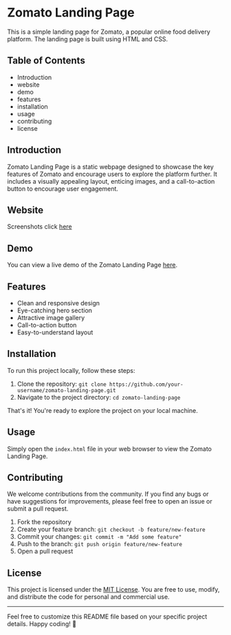  # Zomato Landing Page

This is a simple landing page for Zomato, a popular online food delivery platform. The landing page is built using HTML and CSS.

## Table of Contents

- Introduction
- website
- demo
- features
- installation
- usage
- contributing
- license

## Introduction

Zomato Landing Page is a static webpage designed to showcase the key features of Zomato and encourage users to explore the platform further. It includes a visually appealing layout, enticing images, and a call-to-action button to encourage user engagement.

## Website
Screenshots click [here](https://github.com/nakkina-sekhar/zomato-landing-page/tree/main/zomatoPage-screenshots)

## Demo

You can view a live demo of the Zomato Landing Page  [here](https://zomato-landing-page-first.netlify.app/).

## Features

- Clean and responsive design
- Eye-catching hero section
- Attractive image gallery
- Call-to-action button
- Easy-to-understand layout

## Installation

To run this project locally, follow these steps:

1. Clone the repository: `git clone https://github.com/your-username/zomato-landing-page.git`
2. Navigate to the project directory: `cd zomato-landing-page`

That's it! You're ready to explore the project on your local machine.

## Usage

Simply open the `index.html` file in your web browser to view the Zomato Landing Page.

## Contributing

We welcome contributions from the community. If you find any bugs or have suggestions for improvements, please feel free to open an issue or submit a pull request.

1. Fork the repository
2. Create your feature branch: `git checkout -b feature/new-feature`
3. Commit your changes: `git commit -m "Add some feature"`
4. Push to the branch: `git push origin feature/new-feature`
5. Open a pull request

## License

This project is licensed under the [MIT License](LICENSE). You are free to use, modify, and distribute the code for personal and commercial use.

---

Feel free to customize this README file based on your specific project details. Happy coding! 🚀
